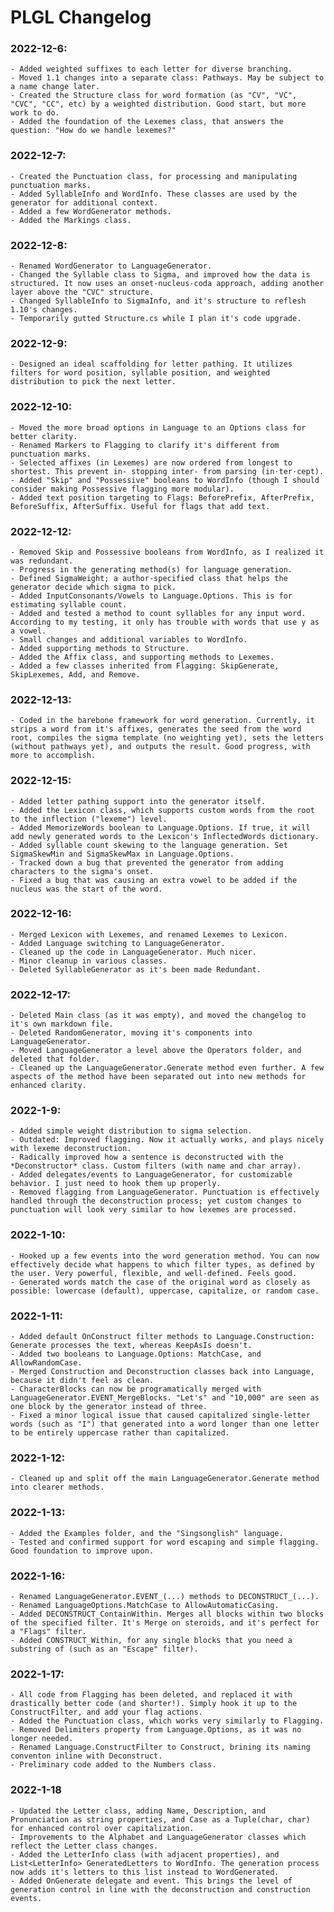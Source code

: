 ﻿# PLGL Changelog

### 2022-12-6:
    - Added weighted suffixes to each letter for diverse branching.
    - Moved 1.1 changes into a separate class: Pathways. May be subject to a name change later.
    - Created the Structure class for word formation (as "CV", "VC", "CVC", "CC", etc) by a weighted distribution. Good start, but more work to do.
    - Added the foundation of the Lexemes class, that answers the question: "How do we handle lexemes?"
### 2022-12-7:
    - Created the Punctuation class, for processing and manipulating punctuation marks.
    - Added SyllableInfo and WordInfo. These classes are used by the generator for additional context.
    - Added a few WordGenerator methods.
    - Added the Markings class.
### 2022-12-8:
    - Renamed WordGenerator to LanguageGenerator.
    - Changed the Syllable class to Sigma, and improved how the data is structured. It now uses an onset-nucleus-coda approach, adding another layer above the "CVC" structure.
    - Changed SyllableInfo to SigmaInfo, and it's structure to reflesh 1.10's changes.
    - Temporarily gutted Structure.cs while I plan it's code upgrade.
### 2022-12-9:
    - Designed an ideal scaffolding for letter pathing. It utilizes filters for word position, syllable position, and weighted distribution to pick the next letter.
### 2022-12-10:
    - Moved the more broad options in Language to an Options class for better clarity.
    - Renamed Markers to Flagging to clarify it's different from punctuation marks.
    - Selected affixes (in Lexemes) are now ordered from longest to shortest. This prevent in- stopping inter- from parsing (in·ter·cept).
    - Added "Skip" and "Possessive" booleans to WordInfo (though I should consider making Possessive flagging more modular).
    - Added text position targeting to Flags: BeforePrefix, AfterPrefix, BeforeSuffix, AfterSuffix. Useful for flags that add text.
### 2022-12-12:
    - Removed Skip and Possessive booleans from WordInfo, as I realized it was redundant.
    - Progress in the generating method(s) for language generation.
    - Defined SigmaWeight; a author-specified class that helps the generator decide which sigma to pick.
    - Added InputConsonants/Vowels to Language.Options. This is for estimating syllable count.
    - Added and tested a method to count syllables for any input word. According to my testing, it only has trouble with words that use y as a vowel.
    - Small changes and additional variables to WordInfo.
    - Added supporting methods to Structure.
    - Added the Affix class, and supporting methods to Lexemes.
    - Added a few classes inherited from Flagging: SkipGenerate, SkipLexemes, Add, and Remove.
### 2022-12-13:
    - Coded in the barebone framework for word generation. Currently, it strips a word from it's affixes, generates the seed from the word root, compiles the sigma template (no weighting yet), sets the letters (without pathways yet), and outputs the result. Good progress, with more to accomplish.
### 2022-12-15:
    - Added letter pathing support into the generator itself.
    - Added the Lexicon class, which supports custom words from the root to the inflection ("lexeme") level.
    - Added MemorizeWords boolean to Language.Options. If true, it will add newly generated words to the Lexicon's InflectedWords dictionary.
    - Added syllable count skewing to the language generation. Set SigmaSkewMin and SigmaSkewMax in Language.Options.
    - Tracked down a bug that prevented the generator from adding characters to the sigma's onset.
    - Fixed a bug that was causing an extra vowel to be added if the nucleus was the start of the word.
### 2022-12-16:
    - Merged Lexicon with Lexemes, and renamed Lexemes to Lexicon.
    - Added Language switching to LanguageGenerator.
    - Cleaned up the code in LanguageGenerator. Much nicer.
    - Minor cleanup in various classes.
    - Deleted SyllableGenerator as it's been made Redundant.
### 2022-12-17:
    - Deleted Main class (as it was empty), and moved the changelog to it's own markdown file.
    - Deleted RandomGenerator, moving it's components into LanguageGenerator.
    - Moved LanguageGenerator a level above the Operators folder, and deleted that folder.
    - Cleaned up the LanguageGenerator.Generate method even further. A few aspects of the method have been separated out into new methods for enhanced clarity.
### 2022-1-9:
    - Added simple weight distribution to sigma selection.
    - Outdated: Improved flagging. Now it actually works, and plays nicely with lexeme deconstruction.
    - Radically improved how a sentence is deconstructed with the *Deconstructor* class. Custom filters (with name and char array).
    - Added delegates/events to LanguageGenerator, for customizable behavior. I just need to hook them up properly.
    - Removed flagging from LanguageGenerator. Punctuation is effectively handled through the deconstruction process; yet custom changes to punctuation will look very similar to how lexemes are processed.
### 2022-1-10:
    - Hooked up a few events into the word generation method. You can now effectively decide what happens to which filter types, as defined by the user. Very powerful, flexible, and well-defined. Feels good.
    - Generated words match the case of the original word as closely as possible: lowercase (default), uppercase, capitalize, or random case.
### 2022-1-11:
    - Added default OnConstruct filter methods to Language.Construction: Generate processes the text, whereas KeepAsIs doesn't.
    - Added two booleans to Language.Options: MatchCase, and AllowRandomCase.
    - Merged Construction and Deconstruction classes back into Language, because it didn't feel as clean.
    - CharacterBlocks can now be programatically merged with LanguageGenerator.EVENT_MergeBlocks. "Let's" and "10,000" are seen as one block by the generator instead of three.
    - Fixed a minor logical issue that caused capitalized single-letter words (such as "I") that generated into a word longer than one letter to be entirely uppercase rather than capitalized.
### 2022-1-12:
    - Cleaned up and split off the main LanguageGenerator.Generate method into clearer methods.
### 2022-1-13:
    - Added the Examples folder, and the "Singsonglish" language.
    - Tested and confirmed support for word escaping and simple flagging. Good foundation to improve upon.
### 2022-1-16:
    - Renamed LanguageGenerator.EVENT_(...) methods to DECONSTRUCT_(...).
    - Renamed LanguageOptions.MatchCase to AllowAutomaticCasing.
    - Added DECONSTRUCT_ContainWithin. Merges all blocks within two blocks of the specified filter. It's Merge on steroids, and it's perfect for a "Flags" filter.
    - Added CONSTRUCT_Within, for any single blocks that you need a substring of (such as an "Escape" filter).
### 2022-1-17:
    - All code from Flagging has been deleted, and replaced it with drastically better code (and shorter!). Simply hook it up to the ConstructFilter, and add your flag actions.
    - Added the Punctuation class, which works very similarly to Flagging.
    - Removed Delimiters property from Language.Options, as it was no longer needed.
    - Renamed Language.ConstructFilter to Construct, brining its naming conventon inline with Deconstruct.
    - Preliminary code added to the Numbers class.
### 2022-1-18
    - Updated the Letter class, adding Name, Description, and Pronunciation as string properties, and Case as a Tuple(char, char) for enhanced control over capitalization.
    - Improvements to the Alphabet and LanguageGenerator classes which reflect the Letter class changes.
    - Added the LetterInfo class (with adjacent properties), and List<LetterInfo> GeneratedLetters to WordInfo. The generation process now adds it's letters to this list instead to WordGenerated.
    - Added OnGenerate delegate and event. This brings the level of generation control in line with the deconstruction and construction events.